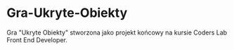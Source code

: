 # Gra-Ukryte-Obiekty
Gra "Ukryte Obiekty" stworzona jako projekt końcowy na kursie Coders Lab Front End Developer.

